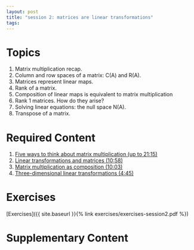 ```yaml
---
layout: post
title: "session 2: matrices are linear transformations"
tags:
---
```


# Topics

1. Matrix multiplication recap.
2. Column and row spaces of a matrix: C(A) and R(A).
3. Matrices represent linear maps.
4. Rank of a matrix.
5. Composition of linear maps is equivalent to matrix multiplication
6. Rank 1 matrices. How do they arise?
7. Solving linear equations: the null space N(A).
8. Transpose of a matrix.


# Required Content

1. [Five ways to think about matrix multiplication (up to 21:15)](https://www.youtube.com/watch?v=FX4C-JpTFgY)
2. [Linear transformations and matrices (10:58)](https://www.youtube.com/watch?v=kYB8IZa5AuE&list=PLZHQObOWTQDPD3MizzM2xVFitgF8hE_ab&index=3)
3. [Matrix multiplication as composition (10:03)](https://www.youtube.com/watch?v=XkY2DOUCWMU&list=PLZHQObOWTQDPD3MizzM2xVFitgF8hE_ab&index=4)
4. [Three-dimensional linear transformations (4:45)](https://www.youtube.com/watch?v=rHLEWRxRGiM&list=PLZHQObOWTQDPD3MizzM2xVFitgF8hE_ab&index=5)


# Exercises

[Exercises]({{ site.baseurl }}{% link exercises/exercises-session2.pdf %})

# Supplementary Content

